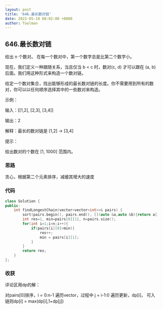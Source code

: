 ```yaml
---
layout: post
title: '646.最长数对链'
date: 2022-05-18 08:02:00 +0800
author: Toolman
---
```

## 646.最长数对链

给出 n 个数对。 在每一个数对中，第一个数字总是比第二个数字小。

现在，我们定义一种跟随关系，当且仅当 b < c 时，数对(c, d) 才可以跟在 (a, b) 后面。我们用这种形式来构造一个数对链。

给定一个数对集合，找出能够形成的最长数对链的长度。你不需要用到所有的数对，你可以以任何顺序选择其中的一些数对来构造。

 示例：

输入：[[1,2], [2,3], [3,4]]

输出：2

解释：最长的数对链是 [1,2] -> [3,4]

提示：

给出数对的个数在 [1, 1000] 范围内。

### 思路

贪心，根据第二个元素排序，减缓其增大的速度

### 代码

```c++
class Solution {
public:
    int findLongestChain(vector<vector<int>>& pairs) {
        sort(pairs.begin(), pairs.end(), [](auto &a,auto &b){return a[1]<b[1];});
        int res=1, min=pairs[0][1], n=pairs.size();
        for(int i=1;i<n;i++){
            if(pairs[i][0]>min){
                res++;
                min = pairs[i][1];
            }
        }
        return res;
    }
};
```

### 收获

评论区用dp的解：

对pairs[0]排序，i = 0:n-1 遍历vector，过程中 j = i-1:0 遍历更新，dp[i]， 可入链则dp[i] = max(dp[i],1+dp[j])